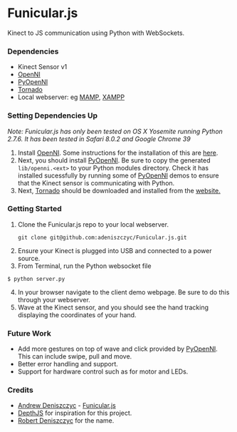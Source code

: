# Funicular.js
Kinect to JS communication using Python with WebSockets.
### Dependencies
- Kinect Sensor v1
- [OpenNI](https://github.com/OpenNI/OpenNI)
- [PyOpenNI](https://github.com/jmendeth/PyOpenNI)
- [Tornado](http://www.tornadoweb.org/en/stable/)
- Local webserver: eg [MAMP](http://www.mamp.info/en/), [XAMPP](https://www.apachefriends.org/index.html)

### Setting Dependencies Up
*Note: Funicular.js has only been tested on OS X Yosemite running Python 2.7.6. It has been tested in Safari 8.0.2 and Google Chrome 39*

1. Install [OpenNI](https://github.com/OpenNI/OpenNI). Some instructions for the installation of this are [here](http://justinfx.com/2012/06/21/getting-started-with-xbox-360-kinect-on-osx/).
2. Next, you should install [PyOpenNI](https://github.com/jmendeth/PyOpenNI). Be sure to copy the generated `lib/openni.<ext>` to your Python modules directory. Check it has installed sucessfully by running some of [PyOpenNI](https://github.com/jmendeth/PyOpenNI) demos to ensure that the Kinect sensor is communicating with Python.
3. Next, [Tornado](http://www.tornadoweb.org/en/stable/) should be downloaded and installed from the [website.](http://www.tornadoweb.org/en/stable/)

### Getting Started
1. Clone the Funicular.js repo to your local webserver.
    ```
    git clone git@github.com:adeniszczyc/Funicular.js.git
    ```
2. Ensure your Kinect is plugged into USB and connected to a power source.
3. From Terminal, run the Python websocket file
  ```
  $ python server.py
  ```
4. In your browser navigate to the client demo webpage. Be sure to do this through your webserver.
5. Wave at the Kinect sensor, and you should see the hand tracking displaying the coordinates of your hand.

### Future Work
- Add more gestures on top of wave and click provided by [PyOpenNI](https://github.com/jmendeth/PyOpenNI). This can include swipe, pull and move.
- Better error handling and support.
- Support for hardware control such as for motor and LEDs.

### Credits
- [Andrew Deniszczyc](http://andrewdeniszczyc.com) - [Funicular.js](https://github.com/adeniszczyc/Funicular.js)
- [DepthJS](http://depthjs.media.mit.edu/) for inspiration for this project. 
- [Robert Deniszczyc](http://builtbyrobert.com) for the name.
